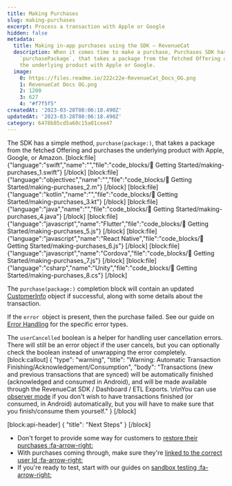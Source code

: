 ```yaml
---
title: Making Purchases
slug: making-purchases
excerpt: Process a transaction with Apple or Google
hidden: false
metadata:
  title: Making in-app purchases using the SDK – RevenueCat
  description: When it comes time to make a purchase, Purchases SDK has a simple method,
    `purchasePackage`, that takes a package from the fetched Offering and purchases
    the underlying product with Apple or Google.
  image:
    0: https://files.readme.io/222c22e-RevenueCat_Docs_OG.png
    1: RevenueCat Docs OG.png
    2: 1200
    3: 627
    4: "#f7f5f5"
createdAt: '2023-03-28T08:06:18.490Z'
updatedAt: '2023-03-28T08:06:18.490Z'
category: 6478b85cd5a60c15a01cee47
---
```

The SDK has a simple method, `purchase(package:)`, that takes a package from the fetched Offering and purchases the underlying product with Apple, Google, or Amazon. 
[block:file]
{"language":"swift","name":"","file":"code_blocks/🚀 Getting Started/making-purchases_1.swift"}
[/block]
[block:file]
{"language":"objectivec","name":"","file":"code_blocks/🚀 Getting Started/making-purchases_2.m"}
[/block]
[block:file]
{"language":"kotlin","name":"","file":"code_blocks/🚀 Getting Started/making-purchases_3.kt"}
[/block]
[block:file]
{"language":"java","name":"","file":"code_blocks/🚀 Getting Started/making-purchases_4.java"}
[/block]
[block:file]
{"language":"javascript","name":"Flutter","file":"code_blocks/🚀 Getting Started/making-purchases_5.js"}
[/block]
[block:file]
{"language":"javascript","name":"React Native","file":"code_blocks/🚀 Getting Started/making-purchases_6.js"}
[/block]
[block:file]
{"language":"javascript","name":"Cordova","file":"code_blocks/🚀 Getting Started/making-purchases_7.js"}
[/block]
[block:file]
{"language":"csharp","name":"Unity","file":"code_blocks/🚀 Getting Started/making-purchases_8.cs"}
[/block]

The `purchase(package:)` completion block will contain an updated [CustomerInfo](doc:purchaserinfo) object if successful, along with some details about the transaction.

If the `error `object is present, then the purchase failed. See our guide on [Error Handling](doc:errors) for the specific error types.

The `userCancelled` boolean is a helper for handling user cancellation errors. There will still be an error object if the user cancels, but you can optionally check the boolean instead of unwrapping the error completely. 
[block:callout]
{
  "type": "warning",
  "title": "Warning: Automatic Transaction Finishing/Acknowledgement/Consumption",
  "body": "Transactions (new and previous transactions that are synced) will be automatically finished (acknowledged and consumed in Android), and will be made available through the RevenueCat SDK / Dashboard / ETL Exports. \n\nYou can use [observer mode](https://docs.revenuecat.com/docs/observer-mode) if you don't wish to have transactions finished (or consumed, in Android) automatically, but you will have to make sure that you finish/consume them yourself."
}
[/block]

[block:api-header]
{
  "title": "Next Steps"
}
[/block]
* Don't forget to provide some way for customers to [restore their purchases :fa-arrow-right:](doc:restoring-purchases)
* With purchases coming through, make sure they're [linked to the correct user Id :fa-arrow-right:](doc:user-ids)
* If you're ready to test, start with our guides on [sandbox testing :fa-arrow-right:](doc:sandbox)